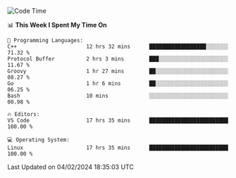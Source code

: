 
<!--START_SECTION:waka-->
![Code Time](http://img.shields.io/badge/Code%20Time-1%2C579%20hrs%2027%20mins-blue)

📊 **This Week I Spent My Time On** 

```text
💬 Programming Languages: 
C++                      12 hrs 32 mins      ██████████████████░░░░░░░   71.32 % 
Protocol Buffer          2 hrs 3 mins        ███░░░░░░░░░░░░░░░░░░░░░░   11.67 % 
Groovy                   1 hr 27 mins        ██░░░░░░░░░░░░░░░░░░░░░░░   08.27 % 
Go                       1 hr 6 mins         ██░░░░░░░░░░░░░░░░░░░░░░░   06.25 % 
Bash                     10 mins             ░░░░░░░░░░░░░░░░░░░░░░░░░   00.98 % 

🔥 Editors: 
VS Code                  17 hrs 35 mins      █████████████████████████   100.00 % 

💻 Operating System: 
Linux                    17 hrs 35 mins      █████████████████████████   100.00 % 
```


 Last Updated on 04/02/2024 18:35:03 UTC
<!--END_SECTION:waka-->

